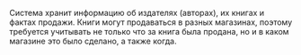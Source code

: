Cистема хранит информацию об издателях (авторах), их книгах и фактах продажи. Книги могут продаваться в разных магазинах, поэтому требуется учитывать не только что за книга
была продана, но и в каком магазине это было сделано, а также когда.

